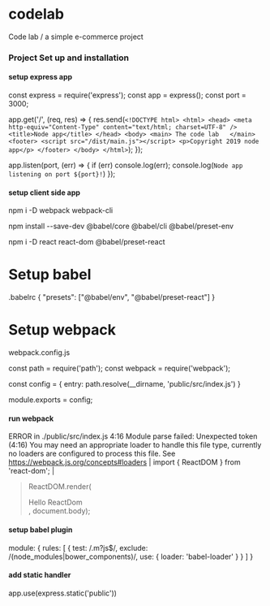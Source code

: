 # codelab
Code lab / a simple e-commerce project

### Project Set up and installation

#### setup express app
const express = require('express');
const app = express();
const port = 3000;

app.get('/', (req, res) => {
    res.send(`
    <!DOCTYPE html>
        <html>
        <head>
            <meta http-equiv="Content-Type" content="text/html; charset=UTF-8" />
            <title>Node app</title>
        </head>
        <body>
            <main>
              The code lab  
            </main>
            <footer>
                <script src="/dist/main.js"></script>
                <p>Copyright 2019 node app</p>
            </footer>
        </body>
        </html>
    `);
});

app.listen(port, (err) => {
    if (err) console.log(err);
    console.log(`Node app listening on port ${port}!`)
});


#### setup client side app



npm i -D webpack  webpack-cli

npm install --save-dev @babel/core @babel/cli @babel/preset-env

npm i -D react react-dom @babel/preset-react

# Setup babel
.babelrc
{
    "presets": ["@babel/env", "@babel/preset-react"]
}

# Setup webpack
webpack.config.js

const path = require('path');
const webpack = require('webpack');

const config = {
    entry: path.resolve(__dirname, 'public/src/index.js')
}

module.exports = config;

#### run webpack

ERROR in ./public/src/index.js 4:16
Module parse failed: Unexpected token (4:16)
You may need an appropriate loader to handle this file type, currently no loaders are configured to process this file. See https://webpack.js.org/concepts#loaders
| import { ReactDOM } from 'react-dom';
| 
> ReactDOM.render(<div>Hello ReactDom</div>, document.body); 

#### setup babel plugin


module: {
        rules: [
            {
                test: /\.m?js$/,
                exclude: /(node_modules|bower_components)/,
                use: {
                    loader: 'babel-loader'
                }
            }
        ]
    }

#### add static handler

app.use(express.static('public'))